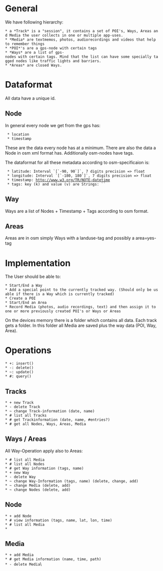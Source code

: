 General
=======

We have following hierarchy:

`* a *Track* is a "session", it contains a set of POI's, Ways, Areas and Media the user collects in one or multiple app-uses.`\
`* *Media* are textmemos, photos, audiorecordings and videos that help to remember things`\
`* *POI*'s are a gps-node with certain tags`\
`* *Ways* are a list of gps-nodes with certain tags. Mind that the list can have some specially tagged nodes like traffic lights and barriers.`\
`* *Areas* are closed Ways.`

Dataformat
==========

All data have a unique id.

Node
----

In general every node we get from the gps has:

` * location`\
` * timestamp`

These are the data every node has at a minimum. There are also the data
a Node in osm xml format has. Additionally osm-nodes have tags.

The dataformat for all these metadata according to osm-specificaion is:

``  * latitude: Interval `[`-90, 90`]`, 7 digits precision => float ``\
``  * longitude: Interval `[`-180, 180`]`, 7 digits precision => float ``\
` * timestamp: `[`http://www.w3.org/TR/NOTE-datetime`](http://www.w3.org/TR/NOTE-datetime)\
``  * tags: key (k) and value (v) are Strings: ` ``<tag k="str" v="str" />`` ` ``

Way
---

Ways are a list of Nodes + Timestamp + Tags according to osm format.

Areas
-----

Areas are in osm simply Ways with a landuse-tag and possibly a
area=yes-tag

Implementation
==============

The User should be able to:

`* Start/End a Way`\
`* Add a special point to the currently tracked way. (Should only be usable if there is a Way which is currently tracked)`\
`* Create a POI`\
`* Start/End an Area`\
`* Record Media (photos, audio recordings, text) and then assign it to one or more previously created POI's or Ways or Areas`

On the devices memory there is a folder which contains all data. Each
track gets a folder. In this folder all Media are saved plus the way
data (POI, Way, Area).

Operations
==========

`* +: insert()`\
`* -: delete()`\
`* ~: update()`\
`* #: query()`

Tracks
------

`* + new Track`\
`* - delete Track`\
`* ~ change Track-information (date, name)`\
`* # list all Tracks`\
`* # get Trackinformation (date, name, #entries?)`\
`* # get all Nodes, Ways, Areas, Media`

Ways / Areas
------------

All Way-Operation apply also to Areas:

`* # list all Media`\
`* # list all Nodes`\
`* # get Way information (tags, name)`\
`* + new Way`\
`* - delete Way`\
`* ~ change Way-Information (tags, name) (delete, change, add)`\
`* ~ change Media (delete, add)`\
`* ~ change Nodes (delete, add)`

Node
----

`* + add Node`\
`* # view information (tags, name, lat, lon, time)`\
`* # list all Media`\
`*`

Media
-----

`* + add Media`\
`* # get Media information (name, time, path)`\
`* - delete Media`\

